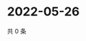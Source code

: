 # 2022-05-26

共 0 条

<!-- BEGIN WEIBO -->
<!-- 最后更新时间 Thu May 26 2022 13:11:12 GMT+0800 (China Standard Time) -->

<!-- END WEIBO -->
